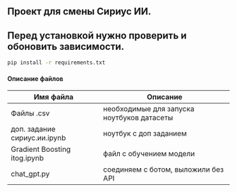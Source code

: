 ## Проект для смены Сириус ИИ.

## Перед установкой нужно проверить и обоновить зависимости.
```cmd
pip install -r requirements.txt
```
#### Описание файлов

| Имя файла | Описание |
| --------- | -------- |
| Файлы .csv| необходимые для запуска ноутбуков датасеты     |
| доп. задание сириус.ии.ipynb | ноутбук с доп заданием |
| Gradient Boosting itog.ipynb | файл с обучением модели |
| chat_gpt.py | соединяем с ботом, выложили без API |

